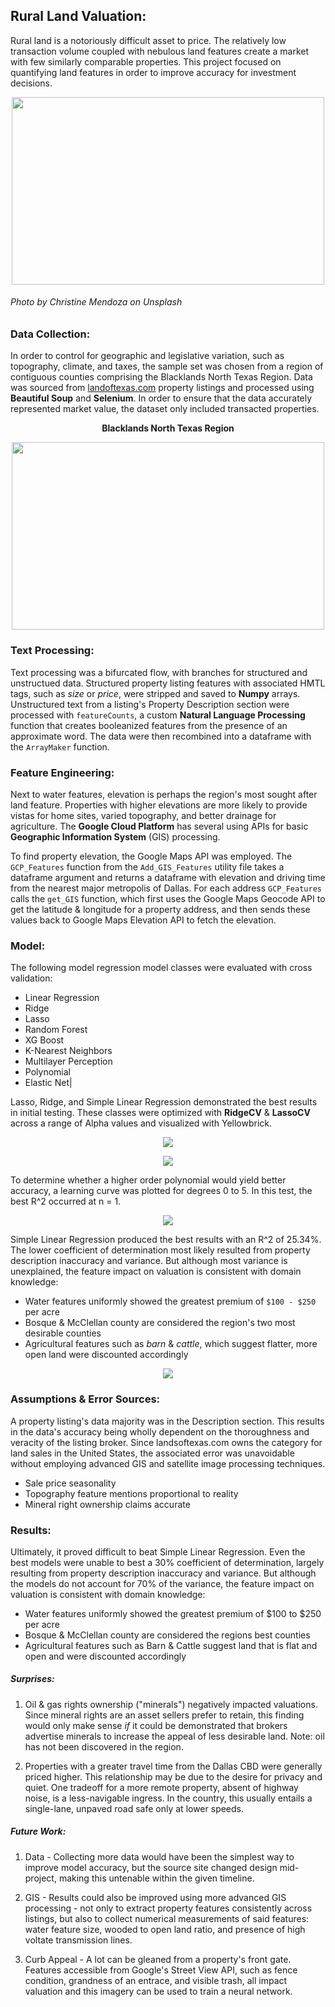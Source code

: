 ## Rural Land Valuation:

Rural land is a notoriously difficult asset to price. The relatively low transaction volume coupled with nebulous land features create a market with few similarly comparable properties. This project focused on quantifying land features in order to improve accuracy for investment decisions.

<p align="center">
  <img src="https://github.com/rwmyers46/Rural-Land-Valuation/blob/master/images/horses.jpg" width="500" height="300"/>
</p>
<p align="center"><h6>
  Photo by Christine Mendoza on Unsplash
</h6></p>


### Data Collection:

In order to control for geographic and legislative variation, such as topography, climate, and taxes, the sample set was chosen from a region of contiguous counties comprising the Blacklands North Texas Region. Data was sourced from [landoftexas.com](https://www.landsoftexas.com/) property listings and processed using **Beautiful Soup** and **Selenium**. In order to ensure that the data accurately represented market value, the dataset only included transacted properties.

<p align="center">
  <b>Blacklands North Texas Region</b>
</p>

<p align="center">
<img src="https://github.com/rwmyers46/Rural-Land-Valuation/blob/master/images/blacklands_region.png" width="500" height="300"/>
</p>

### Text Processing:

Text processing was a bifurcated flow, with branches for structured and unstructued data. Structured property listing features with associated HMTL tags, such as *size* or *price*, were stripped and saved to **Numpy** arrays. Unstructured text from a listing's Property Description section were processed with `featureCounts`, a custom **Natural Language Processing** function that creates booleanized features from the presence of an approximate word. The data were then recombined into a dataframe with the `ArrayMaker` function.

### Feature Engineering:

Next to water features, elevation is perhaps the region's most sought after land feature. Properties with higher elevations are more likely to provide vistas for home sites, varied topography, and better drainage for agriculture. The **Google Cloud Platform** has several using APIs for basic **Geographic Information System** (GIS) processing.

To find property elevation, the Google Maps API was employed. The `GCP_Features` function from the `Add_GIS_Features` utility file takes a dataframe argument and returns a dataframe with elevation and driving time from the nearest major metropolis of Dallas. For each address `GCP_Features` calls the `get_GIS` function, which first uses the Google Maps Geocode API to get the latitude & longitude for a property address, and then sends these values back to Google Maps Elevation API to fetch the elevation.

### Model:

The following model regression model classes were evaluated with cross validation:

* Linear Regression
* Ridge
* Lasso
* Random Forest
* XG Boost
* K-Nearest Neighbors
* Multilayer Perception
* Polynomial
* Elastic Net|

Lasso, Ridge, and Simple Linear Regression demonstrated the best results in initial testing. These classes were optimized with **RidgeCV** & **LassoCV** across a range of Alpha values and visualized with Yellowbrick.

<p align="center">
  <img src="https://github.com/rwmyers46/Rural-Land-Valuation/blob/master/visualizations/CV_scores.png"/>
</p>

<p align="center">
  <img src="https://github.com/rwmyers46/Rural-Land-Valuation/blob/master/visualizations/alpha_selection.png"/>
</p>

To determine whether a higher order polynomial would yield better accuracy, a learning curve was plotted for degrees 0 to 5. In this test, the best R^2 occurred at n = 1.

<p align="center">
  <img src="https://github.com/rwmyers46/Rural-Land-Valuation/blob/master/visualizations/polydegs.png"/>
</p>

Simple Linear Regression produced the best results with an R^2 of 25.34%. The lower coefficient of determination most likely resulted from property description inaccuracy and variance. But although most variance is unexplained, the feature impact on valuation is consistent with domain knowledge:

* Water features uniformly showed the greatest premium of `$100 - $250` per acre
* Bosque & McClellan county are considered the region's two most desirable counties
* Agricultural features such as *barn* & *cattle*, which suggest flatter, more open land were discounted accordingly

<p align="center">
  <img src="https://github.com/rwmyers46/Rural-Land-Valuation/blob/master/visualizations/feature_impacts.png"/>
</p>

### Assumptions & Error Sources:

A property listing's data majority was in the Description section. This results in the data's accuracy being wholly dependent on the thoroughness and veracity of the listing broker. Since landsoftexas.com owns the category for land sales in the United States, the associated error was unavoidable without employing advanced GIS and satellite image processing techniques. 

* Sale price seasonality
* Topography feature mentions proportional to reality
* Mineral right ownership claims accurate

### Results:

Ultimately, it proved difficult to beat Simple Linear Regression. Even the best models were unable to best a 30% coefficient of determination, largely resulting from property description inaccuracy and variance. But although the models do not account for 70% of the variance, the feature impact on valuation is consistent with domain knowledge:

* Water features uniformly showed the greatest premium of $100 to $250 per acre
* Bosque & McClellan county are considered the regions best counties
* Agricultural features such as Barn & Cattle suggest land that is flat and open and were discounted accordingly

##### Surprises:

1. Oil & gas rights ownership ("minerals") negatively impacted valuations. Since mineral rights are an asset sellers prefer to retain, this finding would only make sense *if* it could be demonstrated that brokers advertise minerals to increase the appeal of less desirable land. Note: oil has not been discovered in the region.

2. Properties with a greater travel time from the Dallas CBD were generally priced higher. This relationship may be due to the desire for privacy and quiet. One tradeoff for a more remote property, absent of highway noise, is a less-navigable ingress. In the country, this usually entails a single-lane, unpaved road safe only at lower speeds.

##### Future Work:

1. Data - Collecting more data would have been the simplest way to improve model accuracy, but the source site changed design mid-project, making this untenable within the given timeline. 

2. GIS - Results could also be improved using more advanced GIS processing - not only to extract property features consistently across listings, but also to collect numerical measurements of said features: water feature size, wooded to open land ratio, and presence of high voltate transmission lines.

3. Curb Appeal - A lot can be gleaned from a property's front gate. Features accessible from Google's Street View API, such as fence condition, grandness of an entrace, and visible trash, all impact valuation and this imagery can be used to train a neural network. 
